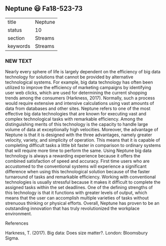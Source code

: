 ## Neptune :smiley: Fa18-523-73


|          |             |
| -------- | ----------- |
| title    | Neptune     | 
| status   | 10          |
| section  | Streams     |
| keywords | Streams     |


### NEW TEXT
Nearly every sphere of life is largely dependent on the efficiency of big data technology for solutions that cannot be provided by alternative technological systems. For example, big data technology has often been utilized to improve the efficiency of marketing campaigns by identifying user web clicks, which are used for determining the current shopping trends among the consumers (Harkness, 2017). Normally, such a process would require extensive and intensive calculations using vast amounts of data from databases and other sites. Neptune refers to one of the most effective big data technologies that are known for executing vast and complex technological tasks with remarkable efficiency. Among the distinguishing merits of this technology is the capacity to handle large volume of data at exceptionally high velocities. Moreover, the advantage of Neptune is that it is designed with the three advantages, namely greater velocity, variety, and simplicity of operation. This means that it is capable of completing difficult tasks a little bit faster in comparison to ordinary systems that will require more time to perform the same.
Using Neptune big data technology is always a rewarding experience because it offers the combined satisfaction of speed and accuracy. First time users who are accustomed to the conventional systems will experience a significant difference when using this technological solution because of the faster turnaround of tasks and remarkable efficiency. Working with conventional technologies is usually stressful because it makes it difficult to complete the assigned tasks within the set deadlines. One of the defining strengths of this technology is that it functions with greater levels of output, which means that the user can accomplish multiple varieties of tasks without strenuous thinking or physical efforts. Overall, Neptune has proven to be an outstanding innovation that has truly revolutionized the workplace environment.

References

Harkness, T. (2017). Big data: Does size matter?. London: Bloomsbury Sigma.



